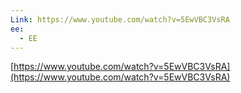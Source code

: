 ```yaml
---
Link: https://www.youtube.com/watch?v=5EwVBC3VsRA
ee:
  - EE
---
```

[https://www.youtube.com/watch?v=5EwVBC3VsRA](https://www.youtube.com/watch?v=5EwVBC3VsRA)